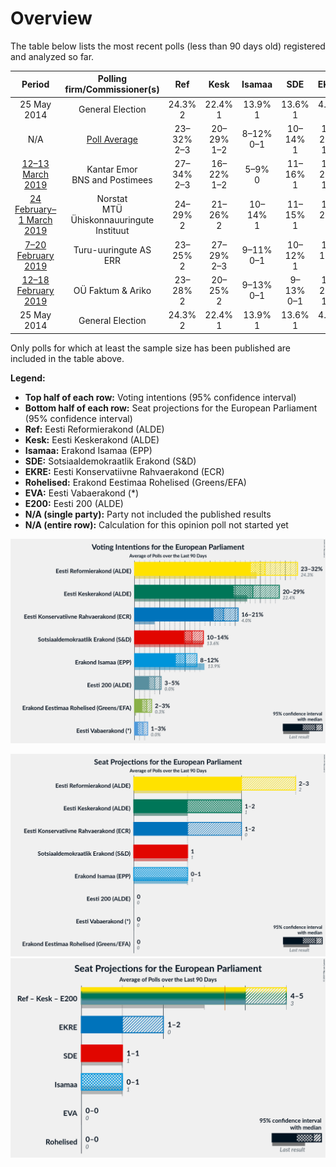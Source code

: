 # Overview

The table below lists the most recent polls (less than 90 days old) registered and analyzed so far.

| Period     | Polling firm/Commissioner(s) | Ref | Kesk | Isamaa | SDE | EKRE | Rohelised | EVA | E200 |
|:----------:|:----------------------------:|:--:|:--:|:--:|:--:|:--:|:--:|:--:|:--:|
| 25 May 2014 | General Election | 24.3% <br> 2 | 22.4% <br> 1 | 13.9% <br> 1 | 13.6% <br> 1 | 4.0% <br> 0 | 0.3% <br> 0 | 0.0% <br> 0 | 0.0% <br> 0 |
| N/A | [Poll Average](average.html) | 23–32% <br> 2–3 | 20–29% <br> 1–2 | 8–12% <br> 0–1 | 10–14% <br> 1 | 16–21% <br> 1–2 | 2–3% <br> 0 | 1–3% <br> 0 | 3–5% <br> 0 |
| [12–13 March 2019](2019-03-13-KantarEmor.html) | Kantar Emor <br> BNS and Postimees | 27–34% <br> 2–3 | 16–22% <br> 1–2 | 5–9% <br> 0 | 11–16% <br> 1 | 16–21% <br> 1–2 | 1–3% <br> 0 | 0–1% <br> 0 | 7–11% <br> 0–1 |
| [24 February–1 March 2019](2019-03-01-Norstat.html) | Norstat <br> MTÜ Ühiskonnauuringute Instituut | 24–29% <br> 2 | 21–26% <br> 2 | 10–14% <br> 1 | 11–15% <br> 1 | 15–20% <br> 1 | 1–3% <br> 0 | 0–1% <br> 0 | 3–6% <br> 0 |
| [7–20 February 2019](2019-02-20-Turu-uuringuteAS.html) | Turu-uuringute AS <br> ERR | 23–25% <br> 2 | 27–29% <br> 2–3 | 9–11% <br> 0–1 | 10–12% <br> 1 | 16–18% <br> 1 | 3–4% <br> 0 | 2% <br> 0 | 3–5% <br> 0 |
| [12–18 February 2019](2019-02-18-OÜFaktumAriko.html) | OÜ Faktum & Ariko | 23–28% <br> 2 | 20–25% <br> 2 | 9–13% <br> 0–1 | 9–13% <br> 0–1 | 16–20% <br> 1–2 | 1–3% <br> 0 | 1–3% <br> 0 | 3–5% <br> 0 |
| 25 May 2014 | General Election | 24.3% <br> 2 | 22.4% <br> 1 | 13.9% <br> 1 | 13.6% <br> 1 | 4.0% <br> 0 | 0.3% <br> 0 | 0.0% <br> 0 | 0.0% <br> 0 |

Only polls for which at least the sample size has been published are included in the table above.

**Legend:**
+ **Top half of each row:** Voting intentions (95% confidence interval)
+ **Bottom half of each row:** Seat projections for the European Parliament (95% confidence interval)
+ **Ref:** Eesti Reformierakond (ALDE)
+ **Kesk:** Eesti Keskerakond (ALDE)
+ **Isamaa:** Erakond Isamaa (EPP)
+ **SDE:** Sotsiaaldemokraatlik Erakond (S&D)
+ **EKRE:** Eesti Konservatiivne Rahvaerakond (ECR)
+ **Rohelised:** Erakond Eestimaa Rohelised (Greens/EFA)
+ **EVA:** Eesti Vabaerakond (*)
+ **E200:** Eesti 200 (ALDE)
+ **N/A (single party):** Party not included the published results
+ **N/A (entire row):** Calculation for this opinion poll not started yet


![Graph with voting intentions not yet produced](average.png "Voting Intentions")

![Graph with seats not yet produced](average-seats.png "Seats")
![Graph with coalitions seats not yet produced](average-coalitions-seats.png "Coalitions Seats")

